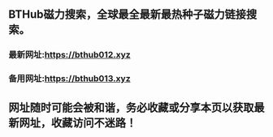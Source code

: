 ## **BTHub磁力搜索，全球最全最新最热种子磁力链接搜索。**
### 最新网址:<a href="https://bthub012.xyz" target="_blank">https://bthub012.xyz</a>
### 备用网址:<a href="https://bthub013.xyz" target="_blank">https://bthub013.xyz</a>
## 网址随时可能会被和谐，务必收藏或分享本页以获取最新网址，收藏访问不迷路！

     


